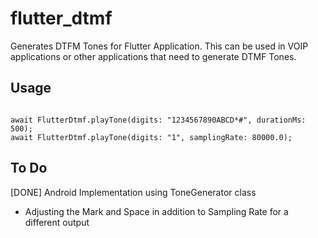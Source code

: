 # flutter_dtmf

Generates DTFM Tones for Flutter Application. This can be used in VOIP applications or other applications that need to generate DTMF Tones.

## Usage

```

await FlutterDtmf.playTone(digits: "1234567890ABCD*#", durationMs: 500);
await FlutterDtmf.playTone(digits: "1", samplingRate: 80000.0);

```

## To Do
[DONE] Android Implementation using ToneGenerator class
* Adjusting the Mark and Space in addition to Sampling Rate for a different output
